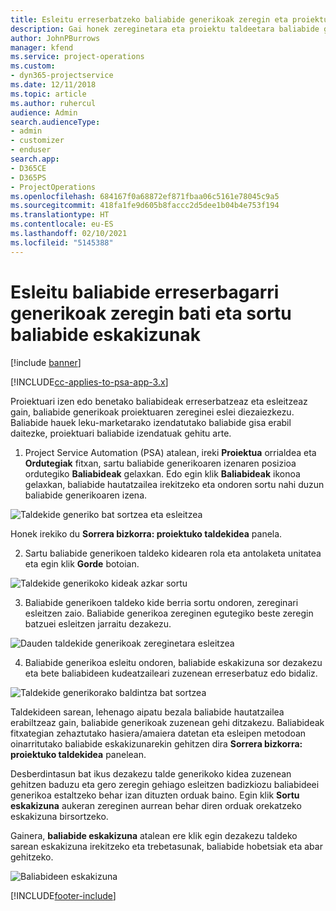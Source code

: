 ```yaml
---
title: Esleitu erreserbatzeko baliabide generikoak zeregin eta proiektu talde bati
description: Gai honek zereginetara eta proiektu taldeetara baliabide generikoak erreserbatzeko informazioa eskaintzen du.
author: JohnPBurrows
manager: kfend
ms.service: project-operations
ms.custom:
- dyn365-projectservice
ms.date: 12/11/2018
ms.topic: article
ms.author: ruhercul
audience: Admin
search.audienceType:
- admin
- customizer
- enduser
search.app:
- D365CE
- D365PS
- ProjectOperations
ms.openlocfilehash: 684167f0a68872ef871fbaa06c5161e78045c9a5
ms.sourcegitcommit: 418fa1fe9d605b8faccc2d5dee1b04b4e753f194
ms.translationtype: HT
ms.contentlocale: eu-ES
ms.lasthandoff: 02/10/2021
ms.locfileid: "5145388"
---
```

# <a name="assign-generic-bookable-resources-to-a-task-and-generate-resource-requirements"></a>Esleitu baliabide erreserbagarri generikoak zeregin bati eta sortu baliabide eskakizunak 

[!include [banner](../includes/psa-now-project-operations.md)]

[!INCLUDE[cc-applies-to-psa-app-3.x](../includes/cc-applies-to-psa-app-3x.md)]

Proiektuari izen edo benetako baliabideak erreserbatzeaz eta esleitzeaz gain, baliabide generikoak proiektuaren zereginei eslei diezaiezkezu. Baliabide hauek leku-marketarako izendatutako baliabide gisa erabil daitezke, proiektuari baliabide izendatuak gehitu arte. 

1. Project Service Automation (PSA) atalean, ireki **Proiektua** orrialdea eta **Ordutegiak** fitxan, sartu baliabide generikoaren izenaren posizioa ordutegiko **Baliabideak** gelaxkan. Edo egin klik **Baliabideak** ikonoa gelaxkan, baliabide hautatzailea irekitzeko eta ondoren sortu nahi duzun baliabide generikoaren izena.

![Taldekide generiko bat sortzea eta esleitzea](media/RM-how-to-9.png)

Honek irekiko du **Sorrera bizkorra: proiektuko taldekidea** panela. 

2. Sartu baliabide generikoen taldeko kidearen rola eta antolaketa unitatea eta egin klik **Gorde** botoian.

![Taldekide generikoko kideak azkar sortu](media/RM-how-to-10.png)

3. Baliabide generikoen taldeko kide berria sortu ondoren, zereginari esleitzen zaio. Baliabide generikoa zereginen egutegiko beste zeregin batzuei esleitzen jarraitu dezakezu.

![Dauden taldekide generikoak zereginetara esleitzea](media/RM-how-to-11.png)

4. Baliabide generikoa esleitu ondoren, baliabide eskakizuna sor dezakezu eta bete baliabideen kudeatzaileari zuzenean erreserbatuz edo bidaliz.

![Taldekide generikorako baldintza bat sortzea](media/RM-how-to-12.png)

Taldekideen sarean, lehenago aipatu bezala baliabide hautatzailea erabiltzeaz gain, baliabide generikoak zuzenean gehi ditzakezu. Baliabideak fitxategian zehaztutako hasiera/amaiera datetan eta esleipen metodoan oinarritutako baliabide eskakizunarekin gehitzen dira **Sorrera bizkorra: proiektuko taldekidea** panelean.

Desberdintasun bat ikus dezakezu talde generikoko kidea zuzenean gehitzen baduzu eta gero zeregin gehiago esleitzen badizkiozu baliabideei generikoa estaltzeko behar izan dituzten orduak baino. Egin klik **Sortu eskakizuna** aukeran zereginen aurrean behar diren orduak orekatzeko eskakizuna birsortzeko.

Gainera, **baliabide eskakizuna** atalean ere klik egin dezakezu taldeko sarean eskakizuna irekitzeko eta trebetasunak, baliabide hobetsiak eta abar gehitzeko.

![Baliabideen eskakizuna](media/RM-how-to-13.png)



[!INCLUDE[footer-include](../includes/footer-banner.md)]